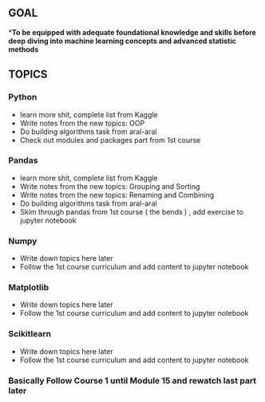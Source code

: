 
## GOAL
***To be equipped with adequate foundational knowledge and skills before deep diving into machine learning concepts and advanced statistic methods**
## TOPICS
### Python
* learn more shit, complete list from Kaggle
* Write notes from the new topics: OOP
* Do building algorithms task from aral-aral
* Check out modules and packages part from 1st course

### Pandas
* learn more shit, complete list from Kaggle
* Write notes from the new topics: Grouping and Sorting
* Write notes from the new topics: Renaming and Combining
* Do building algorithms task from aral-aral
* Skim through pandas from 1st course ( the bends ) , add exercise to jupyter notebook

### Numpy
* Write down topics here later 
* Follow the 1st course curriculum and add content to jupyter notebook

### Matplotlib
* Write down topics here later 
* Follow the 1st course curriculum and add content to jupyter notebook

### Scikitlearn
* Write down topics here later 
* Follow the 1st course curriculum and add content to jupyter notebook

### Basically Follow Course 1 until Module 15 and rewatch last part later


